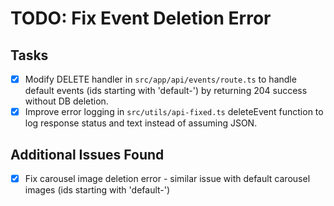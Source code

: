 # TODO: Fix Event Deletion Error

## Tasks
- [x] Modify DELETE handler in `src/app/api/events/route.ts` to handle default events (ids starting with 'default-') by returning 204 success without DB deletion.
- [x] Improve error logging in `src/utils/api-fixed.ts` deleteEvent function to log response status and text instead of assuming JSON.

## Additional Issues Found
- [x] Fix carousel image deletion error - similar issue with default carousel images (ids starting with 'default-')

